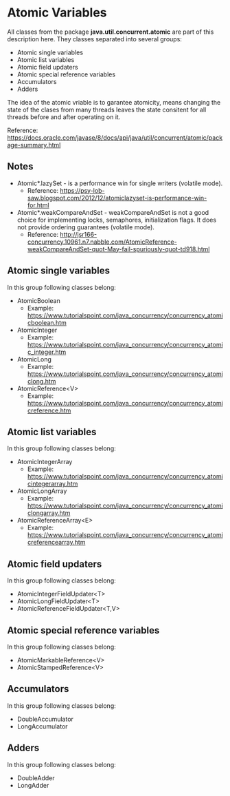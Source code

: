 # Atomic Variables
All classes from the package **java.util.concurrent.atomic** are part of this description here. They classes separated into several groups:
* Atomic single variables
* Atomic list variables
* Atomic field updaters
* Atomic special reference variables
* Accumulators
* Adders

The idea of the atomic vriable is to garantee atomicity, means changing the state of the clases from many threads leaves the state consitent for all threads before and after operating on it.

Reference: https://docs.oracle.com/javase/8/docs/api/java/util/concurrent/atomic/package-summary.html

## Notes
* Atomic*.lazySet - is a performance win for single writers (volatile mode).
  * Reference: https://psy-lob-saw.blogspot.com/2012/12/atomiclazyset-is-performance-win-for.html
* Atomic*.weakCompareAndSet - weakCompareAndSet is not a good choice for implementing locks, semaphores, initialization flags. It does not provide ordering guarantees (volatile mode).
  * Reference: http://jsr166-concurrency.10961.n7.nabble.com/AtomicReference-weakCompareAndSet-quot-May-fail-spuriously-quot-td918.html

## Atomic single variables
In this group following classes belong:
* AtomicBoolean
  * Example: https://www.tutorialspoint.com/java_concurrency/concurrency_atomicboolean.htm
* AtomicInteger
  * Example: https://www.tutorialspoint.com/java_concurrency/concurrency_atomic_integer.htm
* AtomicLong
  * Example: https://www.tutorialspoint.com/java_concurrency/concurrency_atomiclong.htm 
* AtomicReference\<V\>
  * Example: https://www.tutorialspoint.com/java_concurrency/concurrency_atomicreference.htm

## Atomic list variables
In this group following classes belong:
* AtomicIntegerArray
  * Example: https://www.tutorialspoint.com/java_concurrency/concurrency_atomicintegerarray.htm
* AtomicLongArray
  * Example: https://www.tutorialspoint.com/java_concurrency/concurrency_atomiclongarray.htm
* AtomicReferenceArray\<E\>
  * Example: https://www.tutorialspoint.com/java_concurrency/concurrency_atomicreferencearray.htm

## Atomic field updaters
In this group following classes belong:
* AtomicIntegerFieldUpdater\<T\>
* AtomicLongFieldUpdater\<T\>
* AtomicReferenceFieldUpdater\<T,V\>

## Atomic special reference variables
In this group following classes belong:
* AtomicMarkableReference\<V\>
* AtomicStampedReference\<V\>

## Accumulators
In this group following classes belong:
* DoubleAccumulator
* LongAccumulator

## Adders
In this group following classes belong:
* DoubleAdder
* LongAdder



